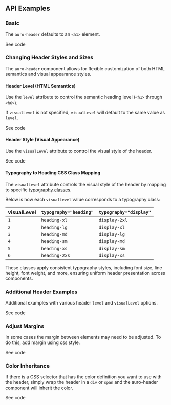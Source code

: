 <!-- AURO-GENERATED-CONTENT:START (FILE:src=../docs/api.md) -->
<!-- AURO-GENERATED-CONTENT:END -->

## API Examples

### Basic

The `auro-header` defaults to an `<h1>` element.

<div class="exampleWrapper">
  <!-- AURO-GENERATED-CONTENT:START (FILE:src=../apiExamples/basic.html) -->
  <!-- AURO-GENERATED-CONTENT:END -->
</div>
<auro-accordion alignRight>
  <span slot="trigger">See code</span>

<!-- AURO-GENERATED-CONTENT:START (CODE:src=../apiExamples/basic.html) -->
<!-- AURO-GENERATED-CONTENT:END -->

</auro-accordion>

### Changing Header Styles and Sizes

The `auro-header` component allows for flexible customization of both HTML semantics and visual appearance styles.

#### Header Level (HTML Semantics)

Use the `level` attribute to control the semantic heading level (`<h1>` through `<h6>`).

If `visualLevel` is not specified, `visualLevel` will default to the same value as `level`.

<div class="exampleWrapper">
  <!-- AURO-GENERATED-CONTENT:START (FILE:src=../apiExamples/level.html) -->
  <!-- AURO-GENERATED-CONTENT:END -->
</div>
<auro-accordion alignRight>
  <span slot="trigger">See code</span>

<!-- AURO-GENERATED-CONTENT:START (CODE:src=../apiExamples/level.html) -->
<!-- AURO-GENERATED-CONTENT:END -->

</auro-accordion>

#### Header Style (Visual Appearance) <a name="visualLevel"></a>

Use the `visualLevel` attribute to control the visual style of the header.

<div class="exampleWrapper">
  <!-- AURO-GENERATED-CONTENT:START (FILE:src=../apiExamples/visualLevel.html) -->
  <!-- AURO-GENERATED-CONTENT:END -->
</div>
<auro-accordion alignRight>
  <span slot="trigger">See code</span>

<!-- AURO-GENERATED-CONTENT:START (CODE:src=../apiExamples/visualLevel.html) -->
<!-- AURO-GENERATED-CONTENT:END -->

</auro-accordion>

#### Typography <a name="typography"></a> to Heading CSS Class Mapping

The `visualLevel` attribute controls the visual style of the header by mapping to specific <a href="https://auro.alaskaair.com/typography/usage" target="_blank">typography classes</a>.

Below is how each `visualLevel` value corresponds to a typography class:

| visualLevel | `typography="heading"`    |  `typography="display"`  |
|-----------------|---------------|---------------|
| `1`           | `heading-xl` | `display-2xl` |
| `2`           | `heading-lg`  | `display-xl`  |
| `3`           | `heading-md`  | `display-lg`   |
| `4`           | `heading-sm`  | `display-md`   |
| `5`           | `heading-xs`  | `display-sm`   |
| `6`           | `heading-2xs` | `display-xs`   |

These classes apply consistent typography styles, including font size, line height, font weight, and more, ensuring uniform header presentation across components.

### Additional Header Examples

Additional examples with various header `level` and `visualLevel` options.

<div class="exampleWrapper">
  <!-- AURO-GENERATED-CONTENT:START (FILE:src=../apiExamples/additionalExamples.html) -->
  <!-- AURO-GENERATED-CONTENT:END -->
</div>
<auro-accordion alignRight>
  <span slot="trigger">See code</span>

<!-- AURO-GENERATED-CONTENT:START (CODE:src=../apiExamples/additionalExamples.html) -->
<!-- AURO-GENERATED-CONTENT:END -->

</auro-accordion>

### Adjust Margins

In some cases the margin between elements may need to be adjusted. To do this, add margin using css style.
<div class="exampleWrapper">
  <!-- AURO-GENERATED-CONTENT:START (FILE:src=../apiExamples/margins.html) -->
  <!-- AURO-GENERATED-CONTENT:END -->
</div>
<auro-accordion alignRight>
  <span slot="trigger">See code</span>

<!-- AURO-GENERATED-CONTENT:START (CODE:src=../apiExamples/margins.html) -->
<!-- AURO-GENERATED-CONTENT:END -->

</auro-accordion>

### Color Inheritance

If there is a CSS selector that has the color definition you want to use with the header, simply wrap the header in a `div` or `span` and the auro-header component will inherit the color.

<div class="exampleWrapper">
  <!-- AURO-GENERATED-CONTENT:START (FILE:src=../apiExamples/colorInheritance.html) -->
  <!-- AURO-GENERATED-CONTENT:END -->
</div>
<auro-accordion alignRight>
  <span slot="trigger">See code</span>

<!-- AURO-GENERATED-CONTENT:START (CODE:src=../apiExamples/colorInheritance.html) -->
<!-- AURO-GENERATED-CONTENT:END -->

</auro-accordion>
